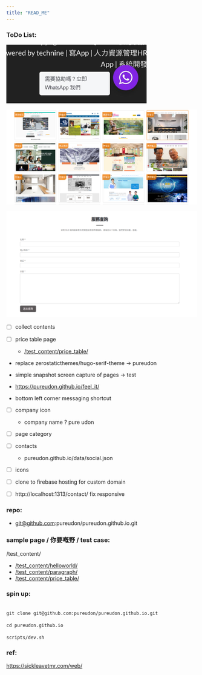 ```yaml
---
title: "READ_ME"
---
```


### ToDo List:

![](/images/whatsapp_quicklink.png)

![](/images/project_gallery.png)

![](/images/service_enquiry.png)

- [ ] collect contents

- [ ] price table page

  - [/test_content/price_table/](/test_content/price_table/)

- replace zerostaticthemes/hugo-serif-theme -> pureudon

- simple snapshot screen capture of pages -> test

- https://pureudon.github.io/feel_it/

- bottom left corner messaging shortcut

- [ ] company icon

  - company name ? pure udon

- [ ] page category

- [ ] contacts

  - pureudon.github.io/data/social.json

- [ ] icons

- [ ] clone to firebase hosting for custom domain

- [ ] http://localhost:1313/contact/ fix responsive

### repo:

- git@github.com:pureudon/pureudon.github.io.git

### sample page / 你要嘅野 / test case:

/test_content/

- [/test_content/helloworld/](/test_content/helloworld/)
- [/test_content/paragraph/](/test_content/paragraph/)
- [/test_content/price_table/](/test_content/price_table/)

### spin up:

```

git clone git@github.com:pureudon/pureudon.github.io.git

cd pureudon.github.io

scripts/dev.sh

```

### ref:

https://sickleavetmr.com/web/
